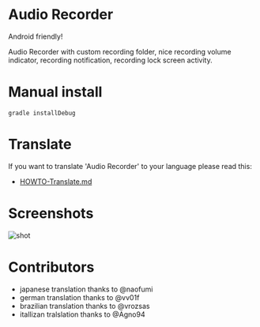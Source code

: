 # Audio Recorder

Android friendly!

Audio Recorder with custom recording folder, nice recording volume indicator, recording notification, recording lock screen activity.

# Manual install

    gradle installDebug

# Translate

If you want to translate 'Audio Recorder' to your language  please read this:

  * [HOWTO-Translate.md](/docs/HOWTO-Translate.md)

# Screenshots

![shot](/docs/shot.png)

# Contributors

  * japanese translation thanks to @naofumi
  * german translation thanks to @vv01f
  * brazilian translation thanks to @vrozsas
  * itallizan tralslation thanks to @Agno94